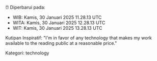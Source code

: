 ⏰ Diperbarui pada:
- WIB: Kamis, 30 Januari 2025 11.28.13 UTC
- WITA: Kamis, 30 Januari 2025 12.28.13 UTC
- WIT: Kamis, 30 Januari 2025 13.28.13 UTC

Kutipan Inspiratif:
"I'm in favor of any technology that makes my work available to the reading public at a reasonable price."


Kategori: technology

